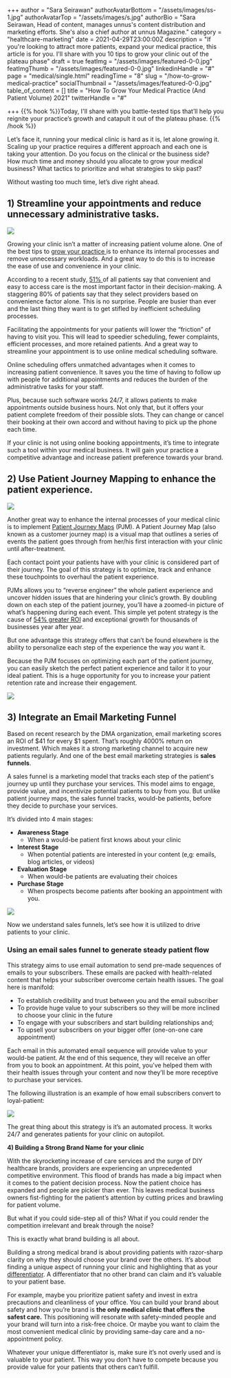 +++
author = "Sara Seirawan"
authorAvatarBottom = "/assets/images/ss-1.jpg"
authorAvatarTop = "/assets/images/s.jpg"
authorBio = "Sara Seirawan, Head of content, manages unnus's content distribution and marketing efforts. She's also a chief author at unnus Magazine."
category = "healthcare-marketing"
date = 2021-04-29T23:00:00Z
description = "If you're looking to attract more patients, expand your medical practice, this article is for you. I'll share with you 10 tips to grow your clinic out of the plateau phase"
draft = true
featImg = "/assets/images/featured-0-0.jpg"
featImgThumb = "/assets/images/featured-0-0.jpg"
linkedinHandle = "#"
page = "medical/single.html"
readingTime = "8"
slug = "/how-to-grow-medical-practice"
socialThumbnail = "/assets/images/featured-0-0.jpg"
table_of_content = []
title = "How To Grow Your Medical Practice (And Patient Volume) 2021"
twitterHandle = "#"

+++
{{% hook %}}Today, I'll share with you battle-tested tips that’ll help you reignite your practice’s growth and catapult it out of the plateau phase. {{% /hook %}}

Let’s face it, running your medical clinic is hard as it is, let alone growing it. Scaling up your practice requires a different approach and each one is taking your attention. Do you focus on the clinical or the business side? How much time and money should you allocate to grow your medical business? What tactics to prioritize and what strategies to skip past?

  
Without wasting too much time, let’s dive right ahead.

## 1) Streamline your appointments and reduce unnecessary administrative tasks.

![](/assets/images/1-streamline-your-medical-processes.png)

Growing your clinic isn’t a matter of increasing patient volume alone. One of the best tips to [grow your practice ](https://unnus.com/medical/healthcare-marketing/)is to enhance its internal processes and remove unnecessary workloads. And a great way to do this is to increase the ease of use and convenience in your clinic.

According to a recent study, [51% ](https://nrchealth.com/wp-content/uploads/2018/12/2019-Healthcare-Consumer-Trends-Report.pdf)of all patients say that convenient and easy to access care is the most important factor in their decision-making. A staggering 80% of patients say that they select providers based on convenience factor alone. This is no surprise. People are busier than ever and the last thing they want is to get stifled by inefficient scheduling processes.

Facilitating the appointments for your patients will lower the “friction” of having to visit you. This will lead to speedier scheduling, fewer complaints, efficient processes, and more retained patients. And a great way to streamline your appointment is to use online medical scheduling software.

Online scheduling offers unmatched advantages when it comes to increasing patient convenience. It saves you the time of having to follow up with people for additional appointments and reduces the burden of the administrative tasks for your staff.

Plus, because such software works 24/7, it allows patients to make appointments outside business hours. Not only that, but it offers your patient complete freedom of their possible slots. They can change or cancel their booking at their own accord and without having to pick up the phone each time.

If your clinic is not using online booking appointments, it’s time to integrate such a tool within your medical business. It will gain your practice a competitive advantage and increase patient preference towards your brand.

## 2) Use Patient Journey Mapping to enhance the patient experience.

![](/assets/images/3-patient-journey-map-illustration.jpg)

Another great way to enhance the internal processes of your medical clinic is to implement [Patient Journey Maps](https://unnus.com/medical/patient-journey-mapping/) (PJM). A Patient Journey Map (also known as a customer journey map) is a visual map that outlines a series of events the patient goes through from her/his first interaction with your clinic until after-treatment.

Each contact point your patients have with your clinic is considered part of their journey. The goal of this strategy is to optimize, track and enhance these touchpoints to overhaul the patient experience.

PJMs allows you to “reverse engineer” the whole patient experience and uncover hidden issues that are hindering your clinic’s growth. By doubling down on each step of the patient journey, you’ll have a zoomed-in picture of what’s happening during each event. This simple yet potent strategy is the cause of [54% greater ROI](https://blog.adobe.com/en/publish/2017/02/22/the-eyepopping-roi-of-customer-journey-mapping.html) and exceptional growth for thousands of businesses year after year.

But one advantage this strategy offers that can’t be found elsewhere is the ability to personalize each step of the experience the way _you_ want it.

Because the PJM focuses on optimizing each part of the patient journey, you can easily sketch the perfect patient experience and tailor it to your ideal patient. This is a huge opportunity for you to increase your patient retention rate and increase their engagement.

![](/assets/images/1-patient-journey-example-illustration.png)

## 3) Integrate an Email Marketing Funnel

Based on recent research by the DMA organization, email marketing scores an ROI of $41 for every $1 spent. That’s roughly 4000% return on investment. Which makes it a strong marketing channel to acquire new patients regularly. And one of the best email marketing strategies is **sales funnels**.

A sales funnel is a marketing model that tracks each step of the patient's journey up until they purchase your services. This model aims to engage, provide value, and incentivize potential patients to buy from you. But unlike patient journey maps, the sales funnel tracks, would-be patients, before they decide to purchase your services.

It’s divided into 4 main stages:

* **Awareness Stage**
  * When a would-be patient first knows about your clinic
* **Interest Stage**
  * When potential patients are interested in your content (e,g: emails, blog articles, or videos)
* **Evaluation Stage**
  * When would-be patients are evaluating their choices
* **Purchase Stage**
  * When prospects become patients after booking an appointment with you.

![](/assets/images/26-sales-funnel-in-healthcare.jpg)

Now we understand sales funnels, let’s see how it is utilized to drive patients to your clinic.

### Using an email sales funnel to generate steady patient flow

This strategy aims to use email automation to send pre-made sequences of emails to your subscribers. These emails are packed with health-related content that helps your subscriber overcome certain health issues. The goal here is manifold:

* To establish credibility and trust between you and the email subscriber
* To provide huge value to your subscribers so they will be more inclined to choose your clinic in the future
* To engage with your subscribers and start building relationships and;
* To upsell your subscribers on your bigger offer (one-on-one care appointment)

Each email in this automated email sequence will provide value to your would-be patient. At the end of this sequence, they will receive an offer from you to book an appointment. At this point, you’ve helped them with their health issues through your content and now they’ll be more receptive to purchase your services.

The following illustration is an example of how email subscribers convert to loyal-patient:

  
![](/assets/images/healthcare-email-marketing-example.jpg)

The great thing about this strategy is it’s an automated process. It works 24/7 and generates patients for your clinic on autopilot.

  
**4) Building a Strong Brand Name for your clinic**

With the skyrocketing increase of care services and the surge of DIY healthcare brands, providers are experiencing an unprecedented competitive environment. This flood of brands has made a big impact when it comes to the patient decision process. Now the patient choice has expanded and people are pickier than ever. This leaves medical business owners fist-fighting for the patient’s attention by cutting prices and brawling for patient volume.

But what if you could side-step all of this? What if you could render the competition irrelevant and break through the noise?

This is exactly what brand building is all about.

Building a strong medical brand is about providing patients with razor-sharp clarity on why they should choose your brand over the others. It’s about finding a unique aspect of running your clinic and highlighting that as your [differentiator](https://unnus.com/medical/healthcare-branding/). A differentiator that no other brand can claim and it’s valuable to your patient base.

For example, maybe you prioritize patient safety and invest in extra precautions and cleanliness of your office. You can build your brand about safety and how you’re brand is **the only medical clinic that offers the safest care.** This positioning will resonate with safety-minded people and your brand will turn into a risk-free choice. Or maybe you want to claim the most convenient medical clinic by providing same-day care and a no-appointment policy.

Whatever your unique differentiator is, make sure it’s not overly used and is valuable to your patient. This way you don’t have to compete because you provide value for your patients that others can’t fulfill.
